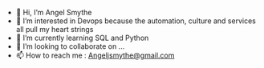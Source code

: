 - 👋 Hi, I’m Angel Smythe
- 👀 I’m interested in Devops because the automation, culture and services all pull my heart strings 
- 🌱 I’m currently learning SQL and Python
- 💞️ I’m looking to collaborate on ...
- 📫 How to reach me : Angeljsmythe@gmail.com

<!---
Angelisx/Angelisx is a ✨ special ✨ repository because its `README.md` (this file) appears on your GitHub profile.
You can click the Preview link to take a look at your changes.
--->
